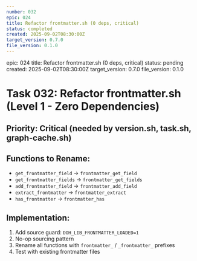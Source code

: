 ```yaml
---
number: 032
epic: 024
title: Refactor frontmatter.sh (0 deps, critical)
status: completed
created: 2025-09-02T08:30:00Z
target_version: 0.7.0
file_version: 0.1.0
---
```

epic: 024
title: Refactor frontmatter.sh (0 deps, critical)
status: pending
created: 2025-09-02T08:30:00Z
target_version: 0.7.0
file_version: 0.1.0

# Task 032: Refactor frontmatter.sh (Level 1 - Zero Dependencies)

## Priority: Critical (needed by version.sh, task.sh, graph-cache.sh)

## Functions to Rename:
- `get_frontmatter_field` → `frontmatter_get_field`
- `get_frontmatter_fields` → `frontmatter_get_fields`
- `add_frontmatter_field` → `frontmatter_add_field`
- `extract_frontmatter` → `frontmatter_extract`
- `has_frontmatter` → `frontmatter_has`

## Implementation:
1. Add source guard: `DOH_LIB_FRONTMATTER_LOADED=1`
2. No-op sourcing pattern
3. Rename all functions with `frontmatter_` / `_frontmatter_` prefixes
4. Test with existing frontmatter files